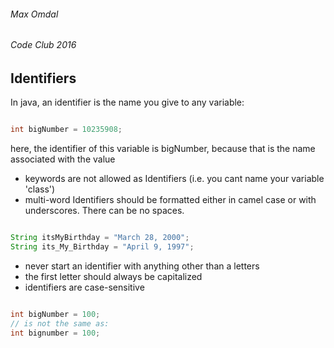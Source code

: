 ###### Max Omdal ######
###### Code Club 2016 ######

## Identifiers ##

In java, an identifier is the name you give to any variable:

```java

int bigNumber = 10235908;

```

here, the identifier of this variable is bigNumber, because that is the name associated with the value

- keywords are not allowed as Identifiers (i.e. you cant name your variable 'class')
- multi-word Identifiers should be formatted either in camel case or with underscores. There can be no spaces.

```java

String itsMyBirthday = "March 28, 2000";
String its_My_Birthday = "April 9, 1997";

```

- never start an identifier with anything other than a letters
- the first letter should always be capitalized
- identifiers are case-sensitive

```java

int bigNumber = 100;
// is not the same as:
int bignumber = 100;

```
